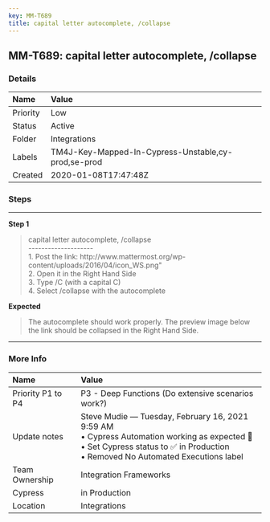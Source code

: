 ```yaml
---
key: MM-T689
title: capital letter autocomplete, /collapse
---
```


## MM-T689: capital letter autocomplete, /collapse

### Details

| Name     | Value                                               |
| :------- | :-------------------------------------------------- |
| Priority | Low                                                 |
| Status   | Active                                              |
| Folder   | Integrations                                        |
| Labels   | TM4J-Key-Mapped-In-Cypress-Unstable,cy-prod,se-prod |
| Created  | 2020-01-08T17:47:48Z                                |

### Steps

<hr/>

**Step 1**

> <article>capital letter autocomplete, /collapse<br />--------------------<br />1. Post the link: http://www.mattermost.org/wp-content/uploads/2016/04/icon_WS.png&quot;<br />2. Open it in the Right Hand Side<br />3. Type /C (with a capital C)<br />4. Select /collapse with the autocomplete</article>

**Expected**

> <article>The autocomplete should work properly. The preview image below the link should be collapsed in the Right Hand Side.</article>

<hr/>

### More Info

| Name              | Value                                                                                                                                                                                |
| :---------------- | :----------------------------------------------------------------------------------------------------------------------------------------------------------------------------------- |
| Priority P1 to P4 | P3 - Deep Functions (Do extensive scenarios work?)                                                                                                                                   |
| Update notes      | Steve Mudie — Tuesday, February 16, 2021 9:59 AM<br>• Cypress Automation working as expected 🎉<br>• Set Cypress status to ✅ in Production<br>• Removed No Automated Executions label |
| Team Ownership    | Integration Frameworks                                                                                                                                                               |
| Cypress           | in Production                                                                                                                                                                        |
| Location          | Integrations                                                                                                                                                                         |
